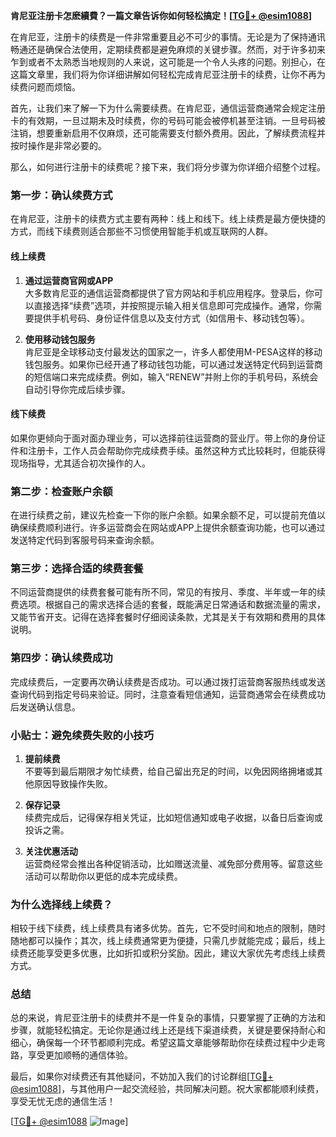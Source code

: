 **肯尼亚注册卡怎麽續費？一篇文章告诉你如何轻松搞定！[[TG💪+ @esim1088](https://t.me/s/esim1088)]**

在肯尼亚，注册卡的续费是一件非常重要且必不可少的事情。无论是为了保持通讯畅通还是确保合法使用，定期续费都是避免麻烦的关键步骤。然而，对于许多初来乍到或者不太熟悉当地规则的人来说，这可能是一个令人头疼的问题。别担心，在这篇文章里，我们将为你详细讲解如何轻松完成肯尼亚注册卡的续费，让你不再为续费问题而烦恼。

首先，让我们来了解一下为什么需要续费。在肯尼亚，通信运营商通常会规定注册卡的有效期，一旦过期未及时续费，你的号码可能会被停机甚至注销。一旦号码被注销，想要重新启用不仅麻烦，还可能需要支付额外费用。因此，了解续费流程并按时操作是非常必要的。

那么，如何进行注册卡的续费呢？接下来，我们将分步骤为你详细介绍整个过程。

### **第一步：确认续费方式**

在肯尼亚，注册卡的续费方式主要有两种：线上和线下。线上续费是最方便快捷的方式，而线下续费则适合那些不习惯使用智能手机或互联网的人群。

#### **线上续费**
1. **通过运营商官网或APP**  
   大多数肯尼亚的通信运营商都提供了官方网站和手机应用程序。登录后，你可以直接选择“续费”选项，并按照提示输入相关信息即可完成操作。通常，你需要提供手机号码、身份证件信息以及支付方式（如信用卡、移动钱包等）。

2. **使用移动钱包服务**  
   肯尼亚是全球移动支付最发达的国家之一，许多人都使用M-PESA这样的移动钱包服务。如果你已经开通了移动钱包功能，可以通过发送特定代码到运营商的短信端口来完成续费。例如，输入“RENEW”并附上你的手机号码，系统会自动引导你完成后续步骤。

#### **线下续费**
如果你更倾向于面对面办理业务，可以选择前往运营商的营业厅。带上你的身份证件和注册卡，工作人员会帮助你完成续费手续。虽然这种方式比较耗时，但能获得现场指导，尤其适合初次操作的人。

### **第二步：检查账户余额**

在进行续费之前，建议先检查一下你的账户余额。如果余额不足，可以提前充值以确保续费顺利进行。许多运营商会在网站或APP上提供余额查询功能，也可以通过发送特定代码到客服号码来查询余额。

### **第三步：选择合适的续费套餐**

不同运营商提供的续费套餐可能有所不同，常见的有按月、季度、半年或一年的续费选项。根据自己的需求选择合适的套餐，既能满足日常通话和数据流量的需求，又能节省开支。记得在选择套餐时仔细阅读条款，尤其是关于有效期和费用的具体说明。

### **第四步：确认续费成功**

完成续费后，一定要再次确认续费是否成功。可以通过拨打运营商客服热线或发送查询代码到指定号码来验证。同时，注意查看短信通知，运营商通常会在续费成功后发送确认信息。

### **小贴士：避免续费失败的小技巧**

1. **提前续费**  
   不要等到最后期限才匆忙续费，给自己留出充足的时间，以免因网络拥堵或其他原因导致操作失败。

2. **保存记录**  
   续费完成后，记得保存相关凭证，比如短信通知或电子收据，以备日后查询或投诉之需。

3. **关注优惠活动**  
   运营商经常会推出各种促销活动，比如赠送流量、减免部分费用等。留意这些活动可以帮助你以更低的成本完成续费。

### **为什么选择线上续费？**

相较于线下续费，线上续费具有诸多优势。首先，它不受时间和地点的限制，随时随地都可以操作；其次，线上续费通常更为便捷，只需几步就能完成；最后，线上续费还能享受更多优惠，比如折扣或积分奖励。因此，建议大家优先考虑线上续费方式。

### **总结**

总的来说，肯尼亚注册卡的续费并不是一件复杂的事情，只要掌握了正确的方法和步骤，就能轻松搞定。无论你是通过线上还是线下渠道续费，关键是要保持耐心和细心，确保每一个环节都顺利完成。希望这篇文章能够帮助你在续费过程中少走弯路，享受更加顺畅的通信体验。

最后，如果你对续费还有其他疑问，不妨加入我们的讨论群组[[TG💪+ @esim1088](https://t.me/s/esim1088)]，与其他用户一起交流经验，共同解决问题。祝大家都能顺利续费，享受无忧无虑的通信生活！

[[TG💪+ @esim1088](https://t.me/s/esim1088) ![Image](https://i.postimg.cc/4NQfJmqS/Snipaste-2025-05-13-00-14-12.png)]